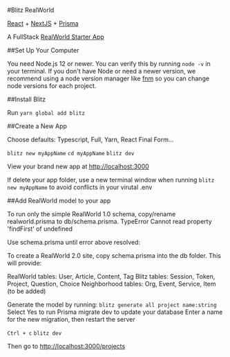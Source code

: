 #Blitz RealWorld

[React](https://reactjs.org) + [NextJS](https://nextjs.org) + [Prisma](https://www.prisma.io)

A FullStack [RealWorld Starter App](https://codebase.show/projects/realworld?category=fullstack)

##Set Up Your Computer

You need Node.js 12 or newer. You can verify this by running `node -v` in your terminal. If you don't have Node or need a newer version, we recommend using a node version manager like [fnm](https://github.com/Schniz/fnm) so you can change node versions for each project.

##Install Blitz

Run `yarn global add blitz`

##Create a New App

Choose defaults: Typescript, Full, Yarn, React Final Form...

`blitz new myAppName`
`cd myAppName`
`blitz dev`  

View your brand new app at [http://localhost:3000](http://localhost:3000)

If delete your app folder, use a new terminal window when running `blitz new myAppName` to avoid conflicts in your virutal .env


##Add RealWorld model to your app

To run only the simple RealWorld 1.0 schema, copy/rename realworld.prisma to db/schema.prisma.
TypeError  Cannot read property 'findFirst' of undefined
<!--
  realworld.prisma originated from [NestJS+Prisma sample](https://github.com/lujakob/nestjs-realworld-example-app/blob/prisma/prisma/schema.prisma), with "mysql" changed to "sqlite".  Added project model, since added by Blitz otherwise.
-->

Use schema.prisma until error above resolved:

To create a RealWorld 2.0 site, copy schema.prisma into the db folder. This will provide:

RealWorld tables: User, Article, Content, Tag
Blitz tables: Session, Token, Project, Question, Choice
Neighborhood tables: Org, Event, Service, Item (to be added)


Generate the model by running:
`blitz generate all project name:string`
Select Yes to run Prisma migrate dev to update your database
Enter a name for the new migration, then restart the server

`Ctrl + c`
`blitz dev`

Then go to [http://localhost:3000/projects](http://localhost:3000/projects)
